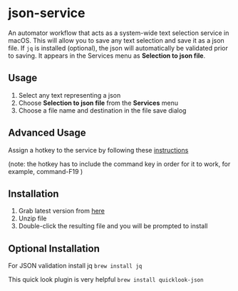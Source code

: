 # json-service
An automator workflow that acts as a system-wide text selection service in macOS. This will allow you to save any text selection and save it as a json file. If `jq` is installed (optional), the json will automatically be validated  prior to saving. It appears in the Services menu as **Selection to json file**. 
## Usage
1. Select any text representing a json
2. Choose **Selection to json file** from the **Services** menu
3. Choose a file name and destination in the file save dialog
## Advanced Usage
Assign a hotkey to the service by following these [instructions][]

(note: the hotkey has to include the command key in order for it to work, for example, command-F19 )
## Installation
1. Grab latest version from [here][]
2. Unzip file
3. Double-click the resulting file and you will be prompted to install
## Optional Installation
For JSON validation install jq `brew install jq`

This quick look plugin is very helpful `brew install quicklook-json` 


[here]: https://github.com/davidspiegelman/json-service/releases/latest
[instructions]: https://www.macworld.com/article/1163996/software-utilities/how-to-use-services-in-mac-os-x.html
